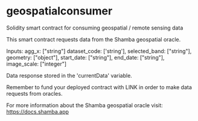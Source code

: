 # geospatialconsumer
Solidity smart contract for consuming geospatial / remote sensing data

This smart contract requests data from the Shamba geospatial oracle. 

Inputs:
    agg_x: ["string"]
    dataset_code: ['string'],
    selected_band: ["string"],
    geometry: ["object"],
    start_date: ["string"],
    end_date: ["string"],
    image_scale: ["integer"]
    

Data response stored in the 'currentData' variable.

Remember to fund your deployed contract with LINK in order to make data requests from oracles.

For more information about the Shamba geospatial oracle visit: 
https://docs.shamba.app